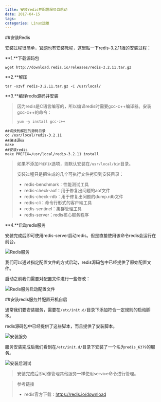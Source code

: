 ```yaml
---
title: 安装redis并配置服务自启动
date: 2017-04-15
tags:
categories: Linux运维
---
```


##安装Redis

安装过程很简单，[官网](https://redis.io/download)也有安装教程，这里贴一下redis-3.2.11版的安装过程：

**1.**下载源码包

```shell
wget http://download.redis.io/releases/redis-3.2.11.tar.gz
```

**2.**解压

```shell
tar -xzvf redis-3.2.11.tar.gz -C /usr/local/
```

**3.**编译redis源码并安装

> 因为redis是C语言编写的，所以编译redis时需要gcc-c++编译器。安装gcc-c++的命令：
>
> `yum -y install gcc-c++`

```shell
##切换到解压的源码目录
cd /usr/local/redis-3.2.11
##编译源码
make
##安装redis
make PREFIX=/usr/local/redis-3.2.11 install
```

> 如果不添加`PREFIX`选项，则默认安装在`/usr/local/bin`目录。
>
> 安装过程只是把生成的几个可执行文件拷贝到安装目录：
>
> * redis-benchmark：性能测试工具
> * redis-check-aof：用于修复出问题的aof文件
> * redis-check-rdb：用于修复出问题的dump.rdb文件
> * redis-cli：命令行形式的客户端工具
> * redis-sentinel：集群管理工具
> * redis-server：redis核心服务程序

**4.**启动redis服务

安装完成后即可使用redis-server启动redis。但是直接使用该命令redis会运行在前台。

![Redis服务](http://img-blog.csdn.net/20171207221009579?watermark/2/text/aHR0cDovL2Jsb2cuY3Nkbi5uZXQvSG9sbW9meQ==/font/5a6L5L2T/fontsize/400/fill/I0JBQkFCMA==/dissolve/70/gravity/SouthEast)

我们可以通过指定配置文件的方式启动，redis源码包中已经提供了原始配置文件。

启动之前我们需要对配置文件进行一些修改：

![Redis服务启动配置文件](http://img-blog.csdn.net/20171207221030041?watermark/2/text/aHR0cDovL2Jsb2cuY3Nkbi5uZXQvSG9sbW9meQ==/font/5a6L5L2T/fontsize/400/fill/I0JBQkFCMA==/dissolve/70/gravity/SouthEast)

##安装redis服务并配置开机自启

通常我们要安装服务，需要在`/etc/init.d/`目录下添加符合一定规则的启动脚本。

redis源码包中已经提供了这些脚本，而且提供了安装脚本。

![安装服务](http://img-blog.csdn.net/20171207221051501?watermark/2/text/aHR0cDovL2Jsb2cuY3Nkbi5uZXQvSG9sbW9meQ==/font/5a6L5L2T/fontsize/400/fill/I0JBQkFCMA==/dissolve/70/gravity/SouthEast)

服务安装完成后我们看到在`/etc/init.d/`目录下安装了一个名为`redis_6379`的服务。

![安装后测试](http://img-blog.csdn.net/20171207221119020?watermark/2/text/aHR0cDovL2Jsb2cuY3Nkbi5uZXQvSG9sbW9meQ==/font/5a6L5L2T/fontsize/400/fill/I0JBQkFCMA==/dissolve/70/gravity/SouthEast)

> 安装完成后即可像管理其他服务一样使用service命令进行管理。





>参考链接
>
>* redis官方下载：https://redis.io/download

